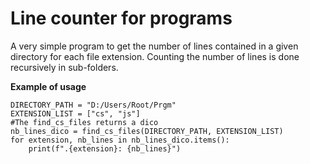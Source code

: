 # Line counter for programs
A very simple program to get the number of lines contained in a given directory for each file extension.
Counting the number of lines is done recursively in sub-folders.

**Example of usage**
```
DIRECTORY_PATH = "D:/Users/Root/Prgm"
EXTENSION_LIST = ["cs", "js"]
#The find_cs_files returns a dico
nb_lines_dico = find_cs_files(DIRECTORY_PATH, EXTENSION_LIST)
for extension, nb_lines in nb_lines_dico.items():
    print(f".{extension}: {nb_lines}")
```